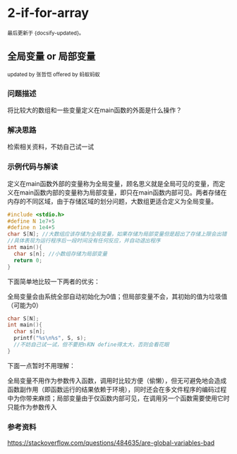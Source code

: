 # 2-if-for-array

<small>最后更新于 {docsify-updated}。</small>

## 全局变量 or 局部变量

<small>updated by 张哲恺	offered by 蚂蚁蚂蚁</small>

### 问题描述

将比较大的数组和一些变量定义在main函数的外面是什么操作？

### 解决思路

检索相关资料，不妨自己试一试

### 示例代码与解读

定义在main函数外部的变量称为全局变量，顾名思义就是全局可见的变量，而定义在main函数内部的变量称为局部变量，即只在main函数内部可见。两者存储在内存的不同区域，由于存储区域的划分问题，大数组更适合定义为全局变量。

```c
#include <stdio.h>
#define N 1e7+5 
#define n 1e4+5
char S[N]; //大数组应该存储为全局变量，如果存储为局部变量但是超出了存储上限会出错
//具体表现为运行程序后一段时间没有任何反应，并自动退出程序
int main(){
  char s[n]; //小数组存储为局部变量
  return 0;
}
```

下面简单地比较一下两者的优劣：

全局变量会由系统全部自动初始化为0值；但局部变量不会，其初始的值为垃圾值（可能为0）

```c
char S[N];
int main(){
  char s[n];
  printf("%s\n%s", S, s);
  //不妨自己试一试，但不要把n和N define得太大，否则会看花眼
}
```

下面一点暂时不用理解：

全局变量不用作为参数传入函数，调用时比较方便（偷懒），但无可避免地会造成函数副作用（即函数运行的结果依赖于环境），同时还会在多文件程序的编码过程中为你带来麻烦；局部变量由于仅函数内部可见，在调用另一个函数需要使用它时只能作为参数传入

### 参考资料

https://stackoverflow.com/questions/484635/are-global-variables-bad

